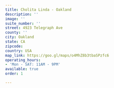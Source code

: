 ```yaml
---
title: Cholita Linda - Oakland
description: ''
image: ''
suite_number: ''
street: 4923 Telegraph Ave
county: ''
city: Oakland
state: CA
zipcode: 
country: USA
map_link: https://goo.gl/maps/o4MhZ8b3tbaSPzfc6
operating_hours:
- 'Mon - SAT: 11AM - 9PM'
available: true
order: 1

---
```

